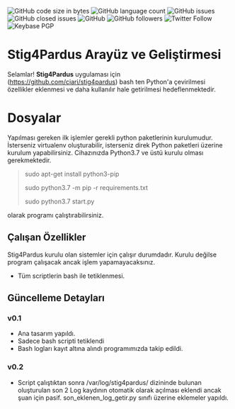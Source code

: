 ﻿![GitHub code size in bytes](https://img.shields.io/github/languages/code-size/furkansandal/stig4pardusgui) ![GitHub language count](https://img.shields.io/github/languages/count/furkansandal/stig4pardusgui) ![GitHub issues](https://img.shields.io/github/issues/furkansandal/stig4pardusgui) ![GitHub closed issues](https://img.shields.io/github/issues-closed/furkansandal/stig4pardusgui) ![GitHub](https://img.shields.io/github/license/furkansandal/stig4pardusgui) ![GitHub followers](https://img.shields.io/github/followers/furkansandal?style=social) ![Twitter Follow](https://img.shields.io/twitter/follow/furkan_sandal?style=social) ![Keybase PGP](https://img.shields.io/keybase/pgp/furkansandal) 
# Stig4Pardus Arayüz ve Geliştirmesi

Selamlar! **Stig4Pardus** uygulaması için (https://github.com/ciari/stig4pardus) bash ten Python'a çevirilmesi özellikler eklenmesi ve daha kullanılır hale getirilmesi hedeflenmektedir.


# Dosyalar

   Yapılması gereken ilk işlemler gerekli python paketlerinin kurulumudur. İsterseniz virtualenv oluşturabilir, isterseniz direk Python paketleri üzerine kurulum yapabilirsiniz.
Cihazınızda Python3.7 ve üstü kurulu olması gerekmektedir.
   

> sudo apt-get install python3-pip
>
> sudo python3.7 -m pip -r requirements.txt
>
> sudo python3.7 start.py

olarak programı çalıştırabilirsiniz.

## Çalışan Özellikler

Stig4Pardus kurulu olan sistemler için çalışır durumdadır. Kurulu değilse program çalışacak ancak işlem yapamayacaksınız.

- Tüm scriptlerin bash ile tetiklenmesi.

## Güncelleme Detayları

### v0.1
- Ana tasarım yapıldı.
- Sadece bash scripti tetiklendi
- Bash logları kayıt altına alındı programımızda takip edildi.
### v0.2
- Script çalıştıktan sonra /var/log/stig4pardus/ dizininde bulunan oluşturulan son 2 Log kaydının otomatik olarak açılması eklendi ancak şuan için pasif. son_eklenen_log_getir.py sınıfı üzerine eklemeler yapıldı.
